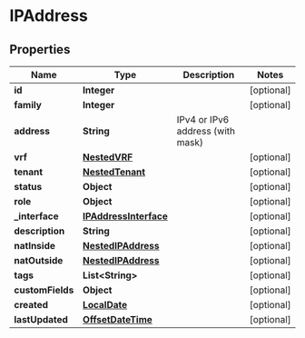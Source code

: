 # IPAddress

## Properties
Name | Type | Description | Notes
------------ | ------------- | ------------- | -------------
**id** | **Integer** |  |  [optional]
**family** | **Integer** |  |  [optional]
**address** | **String** | IPv4 or IPv6 address (with mask) | 
**vrf** | [**NestedVRF**](NestedVRF.md) |  |  [optional]
**tenant** | [**NestedTenant**](NestedTenant.md) |  |  [optional]
**status** | **Object** |  |  [optional]
**role** | **Object** |  |  [optional]
**_interface** | [**IPAddressInterface**](IPAddressInterface.md) |  |  [optional]
**description** | **String** |  |  [optional]
**natInside** | [**NestedIPAddress**](NestedIPAddress.md) |  |  [optional]
**natOutside** | [**NestedIPAddress**](NestedIPAddress.md) |  |  [optional]
**tags** | **List&lt;String&gt;** |  |  [optional]
**customFields** | **Object** |  |  [optional]
**created** | [**LocalDate**](LocalDate.md) |  |  [optional]
**lastUpdated** | [**OffsetDateTime**](OffsetDateTime.md) |  |  [optional]
